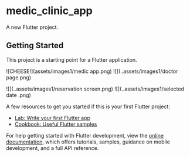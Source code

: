 # medic_clinic_app

A new Flutter project.

## Getting Started

This project is a starting point for a Flutter application.

![CHEESE!](assets/images1/medic app.png)
![](..assets/images1/doctor page.png)

![](..assets/images1/reservation screen.png)
![](..assets/images1/selected date .png)

A few resources to get you started if this is your first Flutter project:

- [Lab: Write your first Flutter app](https://docs.flutter.dev/get-started/codelab)
- [Cookbook: Useful Flutter samples](https://docs.flutter.dev/cookbook)

For help getting started with Flutter development, view the
[online documentation](https://docs.flutter.dev/), which offers tutorials,
samples, guidance on mobile development, and a full API reference.
